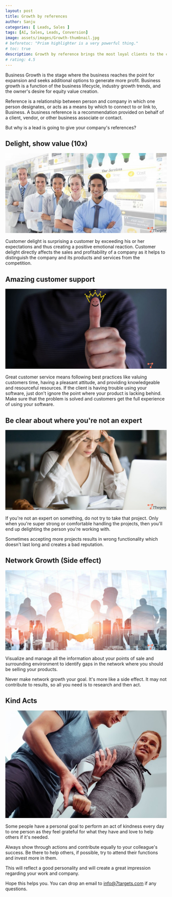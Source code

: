```yaml
---
layout: post
title: Growth by references
author: Sanju
categories: [ Leads, Sales ]
tags: [AI, Sales, Leads, Conversion]
image: assets/images/Growth-thumbnail.jpg
# beforetoc: "Prism highlighter is a very powerful thing."
# toc: true
description: Growth by reference brings the most loyal clients to the company. This can be achieved by Various actions such as word of mouth marketing, customer support, etc. Below is detailed information of factors responsible for growth by references.
# rating: 4.5
---
```


Business Growth is the stage where the business reaches the point for expansion and seeks additional options to generate more profit. Business growth is a function of the business lifecycle, industry growth trends, and the owner's desire for equity value creation. 

Reference is a relationship between person and company in which one person designates, or acts as a means by which to connect to or link to, Business. A business reference is a recommendation provided on behalf of a client, vendor, or other business associate or contact.

But why is a lead is going to give your company's references? 

## Delight, show value (10x)

![image](../assets/images/Growth-customer.jpg)

Customer delight is surprising a customer by exceeding his or her expectations and thus creating a positive emotional reaction. Customer delight directly affects the sales and profitability of a company as it helps to distinguish the company and its products and services from the competition.

## Amazing customer support

![image](../assets/images/Growth-delight.jpg)

Great customer service means following best practices like valuing customers time, having a pleasant attitude, and providing knowledgeable and resourceful resources. If the client is having trouble using your software, just don't ignore the point where your product is lacking behind. Make sure that the problem is solved and customers get the full experience of using your software.

## Be clear about where you're not an expert

![image](../assets/images/Growth-stress.jpg)

If you're not an expert on something, do not try to take that project. Only when you're super strong or comfortable handling the projects, then you'll end up delighting the person you're working with.

Sometimes accepting more projects results in wrong functionality which doesn't last long and creates a bad reputation.

## Network Growth (Side effect)

![image](../assets/images/Growth-networking.jpg)

Visualize and manage all the information about your points of sale and surrounding environment to identify gaps in the network where you should be selling your products.

Never make network growth your goal. It's more like a side effect. It may not contribute to results, so all you need is to research and then act.

## Kind Acts

![image](../assets/images/Kind-action-1.jpg)

Some people have a personal goal to perform an act of kindness every day to one person as they feel grateful for what they have and love to help others if it's needed. 

Always show through actions and contribute equally to your colleague's success. Be there to help others, if possible, try to attend their functions and invest more in them.

This will reflect a good personality and will create a great impression regarding your work and company.

Hope this helps you. You can drop an email to info@7targets.com if any questions.